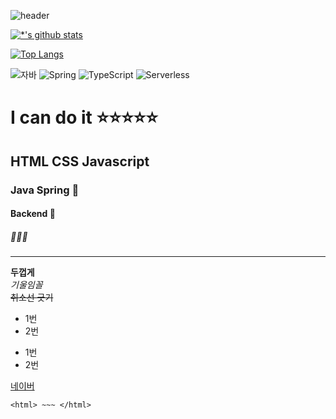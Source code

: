 ![header](https://capsule-render.vercel.app/api?type=rounded&color=auto&height=150&section=header&text=김준수%20깃허브&fontSize=45)

[![*'s github stats](https://github-readme-stats.vercel.app/api?username=kjs2497&show_icons=true&theme=highcontrast)](https://github.com/kjs2497)

[![Top Langs](https://github-readme-stats.vercel.app/api/top-langs/?username=kjs2497)](https://github.com/kjs2497/github-readme-stats)

![자바](https://img.shields.io/badge/-자바-007396?style=flat&logo=Java&logoColor=ffffff)
![Spring](https://img.shields.io/badge/-Spring-6DB33F?style=for-the-badge&logo=Spring&logoColor=white)
![TypeScript](https://img.shields.io/badge/-TypeScript-3178C6?style=flat-square&logo=TypeScript&logoColor=white)
![Serverless](https://img.shields.io/badge/-Serverless-FD5750?style=flat-square&logo=Serverless&logoColor=magenta)


# I can do it ⭐⭐⭐⭐⭐
## HTML CSS Javascript 
### Java Spring 👋
#### Backend 👋
##### 🐼🐼🐼
---

**두껍게** <br>
*기울임꼴* <br>
~~취소선 긋기~~ <br>
* 1번
* 2번
- 1번
- 2번

[네이버](https://www.naver.com)

```
<html> ~~~ </html>
```
